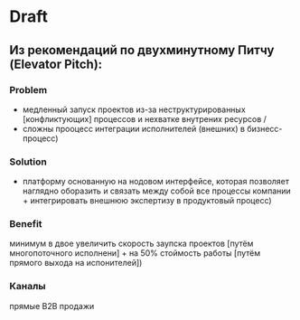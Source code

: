 # Draft

## Из рекомендаций по двухминутному Питчу (Elevator Pitch):
### Problem 
- медленный запуск проектов из-за неструктурированных [конфликтующих] процессов и нехватке внутрених ресурсов / 
- сложны прооцесс интеграции исполнителей (внешних) в бизнесс-процесс)

### Solution 
- платформу основанную на нодовом интерфейсе, которая позволяет наглядно оборазить и связать между собой все процессы компании + интегрировать внешнюю экспертизу в продуктовый процесс)

### Benefit 
минимум в двое увеличить скорость заупска проектов [путём многопоточного исполнени] + на 50% стоймость работы [путём прямого выхода на испонителей])

### Каналы
прямые B2B продажи
